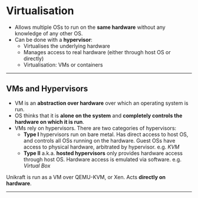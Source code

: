 # Virtualisation
- Allows multiple OSs to run on the **same hardware** without any knowledge of any other OS.
- Can be done with a **hypervisor**:
	- Virtualises the underlying hardware
	- Manages access to real hardware (either through host OS or directly)
	- Virtualisation: VMs or containers

---
## VMs and Hypervisors

- VM is an **abstraction over hardware** over which an operating system is run.
- OS thinks that it is **alone on the system** and **completely controls the hardware on which it is run**.
- VMs rely on hypervisors. There are two categories of hypervisors:
	- **Type I** hypervisors run on bare metal. Has direct access to host OS, and controls all OSs running on the hardware. Guest OSs have access to physical hardware, arbitrated by hypervisor. e.g. *KVM*
	- **Type II** a.k.a. **hosted hypervisors** only provides hardware access through host OS. Hardware access is emulated via software. e.g. *Virtual Box*

Unikraft is run as a VM over QEMU-KVM, or Xen. Acts **directly on hardware**.

---

